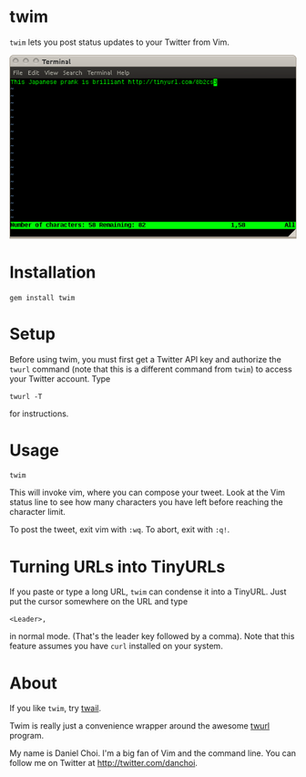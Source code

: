# twim

`twim` lets you post status updates to your Twitter from Vim.

![screenshot](https://github.com/danchoi/twim/raw/master/screenshot.png)


# Installation

    gem install twim

# Setup

Before using twim, you must first get a Twitter API key and authorize
the `twurl` command (note that this is a different command from `twim`)
to access your Twitter account. Type 

    twurl -T

for instructions.


# Usage

    twim 

This will invoke vim, where you can compose your tweet. Look at the Vim
status line to see how many characters you have left before reaching the
character limit.

To post the tweet, exit vim with `:wq`. To abort, exit with `:q!`. 

# Turning URLs into TinyURLs

If you paste or type a long URL, `twim` can condense it into a
TinyURL. Just put the cursor somewhere on the URL and type 

    <Leader>,
    
in normal mode. (That's the leader key followed by a comma). Note that
this feature assumes you have `curl` installed on your system.


# About

If you like `twim`, try [twail][twail].

[twail]:https://github.com/danchoi/twail

Twim is really just a convenience wrapper around the awesome [twurl][twurl]
program.

[twurl]:https://github.com/marcel/twurl

My name is Daniel Choi. I'm a big fan of Vim and the command line. You can
follow me on Twitter at <http://twitter.com/danchoi>.


